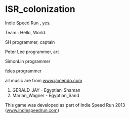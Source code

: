 ISR_colonization
================

Indie Speed Run , yes.


Team : Hello, World.
 
 
SH
programmer, captain
 
Peter Lee
programmer, art
 
SimonLin
programmer

feles
programmer

all music are from www.jamendo.com
1. GERALD_JAY - Egyptian_Shaman 
2. Marian_Wagner - Egyptian_Sand

This game was developed as part 
of Indie Speed Run 2013 
(www.indiespeedrun.com)
